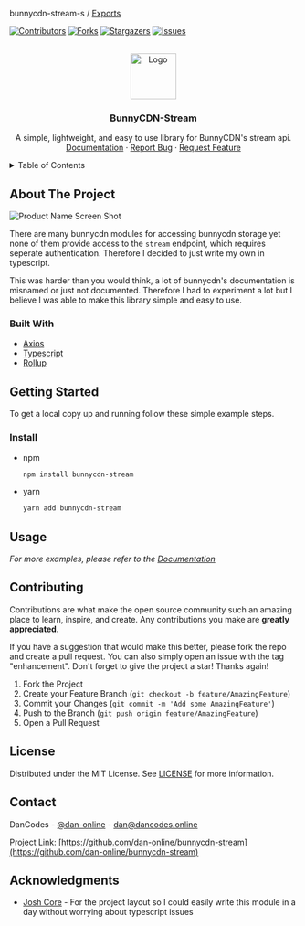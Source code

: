 bunnycdn-stream-s / [Exports](modules.md)

[![Contributors][contributors-shield]][contributors-url]
[![Forks][forks-shield]][forks-url]
[![Stargazers][stars-shield]][stars-url]
[![Issues][issues-shield]][issues-url]

<br />
<div align="center">
  <a href="https://github.com/dan-online/bunnycdn-stream">
    <img src="https://github.com/dan-online/bunnycdn-stream/raw/main/assets/images/bunnycdn-stream.png?raw=true" alt="Logo" width="80" height="80">
  </a>

  <h3 align="center">BunnyCDN-Stream</h3>

  <p align="center">
    A simple, lightweight, and easy to use library for BunnyCDN's stream api.
    <br />
    <a href="https://github.com/dan-online/bunnycdn-stream/blob/main/docs/classes/BunnyCdnStream-1.md">Documentation</a>
    ·
    <a href="https://github.com/dan-online/bunnycdn-stream/issues">Report Bug</a>
    ·
    <a href="https://github.com/dan-online/bunnycdn-stream/issues">Request Feature</a>
  </p>
</div>

<!-- TABLE OF CONTENTS -->
<details>
  <summary>Table of Contents</summary>
  <ol>
    <li>
      <a href="#about-the-project">About The Project</a>
      <ul>
        <li><a href="#built-with">Built With</a></li>
      </ul>
    </li>
    <li>
      <a href="#getting-started">Getting Started</a>
      <ul>
        <li><a href="#prerequisites">Prerequisites</a></li>
      </ul>
    </li>
    <li><a href="#usage">Usage</a></li>
    <li><a href="#contributing">Contributing</a></li>
    <li><a href="#license">License</a></li>
    <li><a href="#contact">Contact</a></li>
    <li><a href="#acknowledgments">Acknowledgments</a></li>
  </ol>
</details>

<!-- ABOUT THE PROJECT -->

## About The Project

![Product Name Screen Shot][product-screenshot]

There are many bunnycdn modules for accessing bunnycdn storage yet none of them provide access to the `stream` endpoint, which requires seperate authentication. Therefore I decided to just write my own in typescript.

This was harder than you would think, a lot of bunnycdn's documentation is misnamed or just not documented. Therefore I had to experiment a lot but I believe I was able to make this library simple and easy to use.

### Built With

- [Axios](https://axios.com/)
- [Typescript](https://www.typescriptlang.org)
- [Rollup](https://rollupjs.org/guide/en/)

## Getting Started

To get a local copy up and running follow these simple example steps.

### Install

- npm

  ```sh
  npm install bunnycdn-stream
  ```

- yarn
  ```sh
  yarn add bunnycdn-stream
  ```

## Usage

_For more examples, please refer to the [Documentation](https://github.com/dan-online/bunnycdn-stream/blob/main/docs/classes/BunnyCdnStream-1.md)_

## Contributing

Contributions are what make the open source community such an amazing place to learn, inspire, and create. Any contributions you make are **greatly appreciated**.

If you have a suggestion that would make this better, please fork the repo and create a pull request. You can also simply open an issue with the tag "enhancement".
Don't forget to give the project a star! Thanks again!

1. Fork the Project
2. Create your Feature Branch (`git checkout -b feature/AmazingFeature`)
3. Commit your Changes (`git commit -m 'Add some AmazingFeature'`)
4. Push to the Branch (`git push origin feature/AmazingFeature`)
5. Open a Pull Request

<!-- LICENSE -->

## License

Distributed under the MIT License. See [LICENSE](LICENSE) for more information.

## Contact

DanCodes - [@dan-online](https://github.com/dan-online) - dan@dancodes.online

Project Link: [https://github.com/dan-online/bunnycdn-stream](https://github.com/dan-online/bunnycdn-stream)

<!-- ACKNOWLEDGMENTS -->

## Acknowledgments

- [Josh Core](https://github.com/josh-development/core) - For the project layout so I could easily write this module in a day without worrying about typescript issues

<!-- MARKDOWN LINKS & IMAGES -->
<!-- https://www.markdownguide.org/basic-syntax/#reference-style-links -->

[contributors-shield]: https://img.shields.io/github/contributors/dan-online/bunnycdn-stream.svg?style=for-the-badge
[contributors-url]: https://github.com/dan-online/bunnycdn-stream/graphs/contributors
[forks-shield]: https://img.shields.io/github/forks/dan-online/bunnycdn-stream.svg?style=for-the-badge
[forks-url]: https://github.com/dan-online/bunnycdn-stream/network/members
[stars-shield]: https://img.shields.io/github/stars/dan-online/bunnycdn-stream.svg?style=for-the-badge
[stars-url]: https://github.com/dan-online/bunnycdn-stream/stargazers
[issues-shield]: https://img.shields.io/github/issues/dan-online/bunnycdn-stream.svg?style=for-the-badge
[issues-url]: https://github.com/dan-online/bunnycdn-stream/issues
[license-shield]: https://img.shields.io/github/license/dan-online/bunnycdn-stream.svg?style=for-the-badge
[license-url]: https://github.com/dan-online/bunnycdn-stream/blob/master/LICENSE
[product-screenshot]: https://github.com/dan-online/bunnycdn-stream/raw/main/assets/images/demo.png?raw=true
